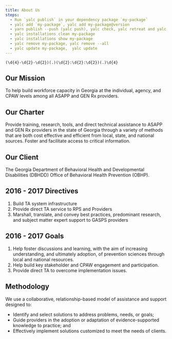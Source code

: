 ```yaml
---
title: About Us
steps:
  - Run `yalc publish` in your dependency package `my-package`
  - yalc add `my-package`, yalc add my-package@version
  - yarn publish --push (yalc push), yalc check, yalc retreat and yalc restore
  - yalc installations clean my-package
  - yalc installations show my-package
  - yalc remove my-package, yalc remove --all
  - yalc update my-package,  yalc update
---
```


`(\d{4}-\d{2}-\d{2})(.)(\d{2}:\d{2}:\d{2})(.)\d{4}`



## Our Mission

To help build workforce capacity in Georgia at the individual, agency, and CPAW levels among all ASAPP and GEN Rx providers.

## Our Charter

Provide training, research, tools, and direct technical assistance to ASAPP and GEN Rx providers in the state of Georgia through a variety of methods that are both cost effective and efficient from local, state, and national sources. Foster and facilitate access to critical information.

## Our Client

The Georgia Department of Behavioral Health and Developmental Disabilities (DBHDD) Office of Behavioral Health Prevention (OBHP).

## 2016 - 2017 Directives

1. Build TA system infrastructure
2. Provide direct TA service to RPS and Providers
3. Marshall, translate, and convey best practices, predominant research, and subject matter expert support to GASPS providers

## 2016 - 2017 Goals

1. Help foster discussions and learning, with the aim of increasing understanding, and ultimately adoption, of prevention sciences through local and national resources.
2. Help build key stakeholder and CPAW engagement and participation.
3. Provide direct TA to overcome implementation issues.

## Methodology

We use a collaborative, relationship-based model of assistance and support designed to:

- Identify and select solutions to address problems, needs, or goals;
- Guide providers in the adoption or adaptation of evidence-supported knowledge to practice; and
- Effectively implement solutions customized to meet the needs of clients.
